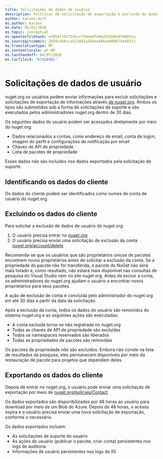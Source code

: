 ```yaml
---
title: Solicitações de dados de usuário
description: Políticas de solicitação de exportação e exclusão de dados de usuário
author: karann-msft
ms.author: karann
ms.date: 05/01/2018
ms.topic: conceptual
ms.openlocfilehash: ef054f741755bccf56eedfd462915b8e9fd6931a
ms.sourcegitcommit: 2b50c450cca521681a384aa466ab666679a40213
ms.translationtype: MT
ms.contentlocale: pt-BR
ms.lasthandoff: 04/07/2020
ms.locfileid: "67426981"
---
```

# <a name="user-data-requests"></a>Solicitações de dados de usuário

nuget.org os usuários podem enviar informações para excluir solicitações e solicitações de exportação de informações através [de nuget.org](https://www.nuget.org). Ambos os tipos são submetidos sob a forma de solicitações de suporte e são executados pelos administradores nuget.org dentro de 30 dias.

Os seguintes dados do usuário podem ser acessados diretamente por meio do nuget.org:

* Dados relacionados a contas, como endereço de email, conta de logon, imagem do perfil e configurações de notificação por email
* Chaves de API de propriedade
* Lista de pacotes de propriedade

Esses dados não são incluídos nos dados exportados pela solicitação de suporte.

## <a name="identifying-customer-data"></a>Identificando os dados do cliente

Os dados do cliente podem ser identificados como nomes de conta de usuário do nuget.org.

## <a name="deleting-customer-data"></a>Excluindo os dados do cliente

Para solicitar a exclusão de dados de usuário do nuget.org:

1. O usuário precisa entrar no [nuget.org](https://www.nuget.org)
1. O usuário precisa enviar uma solicitação de exclusão da conta [nuget.org/account/delete](https://www.nuget.org/account/delete)

Recomenda-se que os usuários que são proprietários únicos de pacotes encontrem novos proprietários antes de solicitar a exclusão da conta. Se a propriedade do pacote não for transferida, o pacote do NuGet não será mais listado e, como resultado, não estará mais disponível nas consultas de pesquisa do Visual Studio nem no site nuget.org. Antes de excluir a conta, os administradores do nuget.org ajudam o usuário a encontrar novos proprietários para seus pacotes.

A ação de exclusão de conta é concluída pelo administrador do nuget.org em até 30 dias a partir da data da solicitação.

Após a exclusão da conta, todos os dados do usuário são removidos do sistema nuget.org e as seguintes ações são executadas:

* A conta excluída torna-se não registrada no nuget.org
* Todas as chaves de API de propriedade são excluídas
* Todos os namespaces reservados são liberados
* Todas as propriedades de pacotes são removidas

Os pacotes de propriedade *não* são excluídos. Embora não conste na lista de resultados da pesquisa, eles permanecem disponíveis por meio da restauração de pacote para projetos que dependem deles.

## <a name="exporting-customer-data"></a>Exportando os dados do cliente

Depois de entrar no nuget.org, o usuário pode enviar uma solicitação de exportação por meio de [nuget.org/policies/Contact](https://www.nuget.org/policies/Contact)

Os dados exportados são disponibilizados por 48 horas ao usuário para download por meio de um Blob do Azure. Depois de 48 horas, o acesso expira e o usuário precisa enviar uma nova solicitação de exportação, conforme o necessário.

Os dados exportados incluem:

* As solicitações de suporte do usuário
* As ações do usuário (publicar o pacote, criar conta) persistentes nos logs de auditoria
* Informações de usuário persistentes nos logs do IIS

